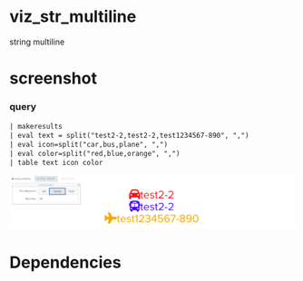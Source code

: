 # viz_str_multiline

string multiline

# screenshot


### query
```
| makeresults 
| eval text = split("test2-2,test2-2,test1234567-890", ",") 
| eval icon=split("car,bus,plane", ",") 
| eval color=split("red,blue,orange", ",") 
| table text icon color

```

![sample](./static/sample.png)


# Dependencies

